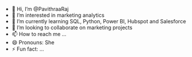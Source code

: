 - 👋 Hi, I’m @PavithraaRaj
- 👀 I’m interested in marketing analytics
- 🌱 I’m currently learning SQL, Python, Power BI, Hubspot and Salesforce
- 💞️ I’m looking to collaborate on marketing projects
- 📫 How to reach me ...
- 😄 Pronouns: She
- ⚡ Fun fact: ...

<!---
PavithraaRaj/PavithraaRaj is a ✨ special ✨ repository because its `README.md` (this file) appears on your GitHub profile.
You can click the Preview link to take a look at your changes.
--->
